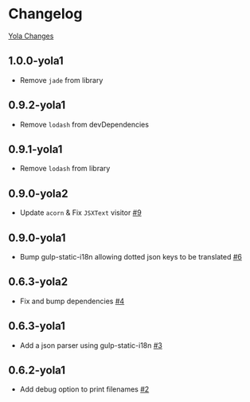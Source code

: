 # Changelog

[Yola Changes](https://github.com/yola/jsxgettext/releases)

## 1.0.0-yola1

* Remove `jade` from library

## 0.9.2-yola1

* Remove `lodash` from devDependencies

## 0.9.1-yola1

* Remove `lodash` from library

[#12]: https://github.com/yola/jsxgettext/pull/12

## 0.9.0-yola2

* Update `acorn` & Fix `JSXText` visitor [#9][]

[#9]: https://github.com/yola/jsxgettext/pull/9


## 0.9.0-yola1

* Bump gulp-static-i18n allowing dotted json keys to be translated [#6][]

[#6]: https://github.com/yola/jsxgettext/pull/6


## 0.6.3-yola2

* Fix and bump dependencies [#4][]

[#4]: https://github.com/yola/jsxgettext/pull/4


## 0.6.3-yola1

* Add a json parser using gulp-static-i18n [#3][]

[#3]: https://github.com/yola/jsxgettext/pull/3


## 0.6.2-yola1

* Add debug option to print filenames [#2][]

[#2]: https://github.com/yola/jsxgettext/pull/2
